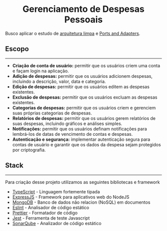 <div style="text-align:center">
  <h1>Gerenciamento de Despesas Pessoais</h1>
</div>

Busco aplicar o estudo de [arquitetura limpa](https://blog.cleancoder.com/uncle-bob/2012/08/13/the-clean-architecture.html) e [Ports and Adapters](https://alistair.cockburn.us/hexagonal-architecture/).

## Escopo

---

- **Criação de conta de usuário:** permitir que os usuários criem uma conta e façam login na aplicação.
- **Adição de despesas:** permitir que os usuários adicionem despesas, incluindo a descrição, valor, data e categoria.
- **Edição de despesas:** permitir que os usuários editem as despesas existentes.
- **Exclusão de despesas:** permitir que os usuários excluam as despesas existentes.
- **Categorias de despesas:** permitir que os usuários criem e gerenciem suas próprias categorias de despesas.
- **Relatórios de despesas:** permitir que os usuários gerem relatórios de suas despesas, incluindo gráficos e análises simples.
- **Notificações:** permitir que os usuários definam notificações para lembrá-los de datas de vencimento de contas e despesas.
- **Autenticação e segurança:** implementar autenticação segura para contas de usuário e garantir que os dados da despesa sejam protegidos por criptografia.

## Stack

---

Para criação desse projeto utilizamos as seguintes bibliotecas e framework

- [TypeScript](https://www.typescriptlang.org/) - Linguagem fortemente tipada
- [ExpressJS](https://expressjs.com/pt-br/) - Framework para aplicativos web do NodeJS
- [MongoDB](https://www.mongodb.com/) - Banco de dados não relacion (NoSQL) em documentos
- [Eslint](https://eslint.org/) - Analisador de código estático
- [Prettier](https://prettier.io/) - Formatador de código
- [Jest](https://jestjs.io/pt-BR/) - Ferramenta de teste Javascript
- [SonarQube](https://www.sonarqube.org/) - Analizador de código estático
